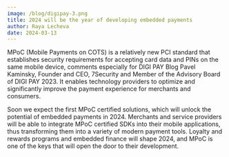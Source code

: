 ```yaml
---
image: /blog/digipay-3.png
title: 2024 will be the year of developing embedded payments
author: Raya Lecheva
date: 2024-03-13
---
```


MPoC (Mobile Payments on COTS) is a relatively new PCI standard that establishes security requirements for accepting card data and PINs on the same mobile device, comments especially for DIGI PAY Blog Pavel Kaminsky, Founder and CEO, 7Security and Member of the Advisory Board of DIGI PAY 2023. It enables technology providers to optimize and significantly improve the payment experience for merchants and consumers.

Soon we expect the first MPoC certified solutions, which will unlock the potential of embedded payments in 2024. Merchants and service providers will be able to integrate MPoC certified SDKs into their mobile applications, thus transforming them into a variety of modern payment tools. Loyalty and rewards programs and embedded finance will shape 2024, and MPoC is one of the keys that will open the door to their development.
